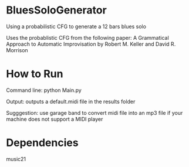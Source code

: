 # BluesSoloGenerator
Using a probabilistic CFG to generate a 12 bars blues solo

Uses the probablistic CFG from the following paper: A Grammatical Approach to Automatic Improvisation by Robert M. Keller and David R. Morrison

# How to Run
Command line: python Main.py

Output: outputs a default.midi file in the results folder 

Sugggestion: use garage band to convert midi file into an mp3 file if your machine does not support a MIDI player

# Dependencies
music21 
